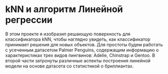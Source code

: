 # kNN и алгоритм Линейной регрессии

В этом проекте я изобразил решающую поверхность для классификатора kNN, чтобы наглядно увидеть, 
как классификатор принимает решения для новых объектов. Для простоты будем работать с усеченным датасетом Palmer Penguins,
содержащим информацию о характеристиках трех видов пингвинов: Adelie, Chinstrap и Gentoo.
В второй части затронуты различные аспекты построения линейной модели на основе датасета со статистикой о бриллиантах.
